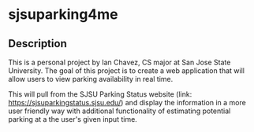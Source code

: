 # sjsuparking4me

## Description
This is a personal project by Ian Chavez, CS major at San Jose State University. The goal of this project is to create a web application that will allow users to view parking availability in real time.

This will pull from the SJSU Parking Status website (link: https://sjsuparkingstatus.sjsu.edu/) and display the information in a more user friendly way with additional functionality of estimating potential parking at a the user's given input time.